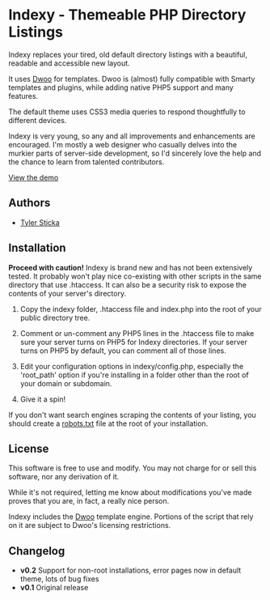 Indexy - Themeable PHP Directory Listings
=========================================

Indexy replaces your tired, old default directory listings with a beautiful, readable and accessible new layout.

It uses [Dwoo](http://dwoo.org/) for templates. Dwoo is (almost) fully compatible with Smarty templates and plugins, while adding native PHP5 support and many features.

The default theme uses CSS3 media queries to respond thoughtfully to different devices.

Indexy is very young, so any and all improvements and enhancements are encouraged. I'm mostly a web designer who casually delves into the murkier parts of server-side development, so I'd sincerely love the help and the chance to learn from talented contributors.

[View the demo](http://indexy.tylersticka.com/demo/)

Authors
-------

* [Tyler Sticka](http://tylersticka.com)

Installation
---------------

**Proceed with caution!** Indexy is brand new and has not been extensively tested. It probably won't play nice co-existing with other scripts in the same directory that use .htaccess. It can also be a security risk to expose the contents of your server's directory.

1. Copy the indexy folder, .htaccess file and index.php into the root of your public directory tree.

2. Comment or un-comment any PHP5 lines in the .htaccess file to make sure your server turns on PHP5 for Indexy directories. If your server turns on PHP5 by default, you can comment all of those lines.

3. Edit your configuration options in indexy/config.php, especially the 'root_path' option if you're installing in a folder other than the root of your domain or subdomain.

4. Give it a spin!

If you don't want search engines scraping the contents of your listing, you should create a [robots.txt](http://www.robotstxt.org/) file at the root of your installation.

License
-------

This software is free to use and modify. You may not charge for or sell this software, nor any derivation of it.

While it's not required, letting me know about modifications you've made proves that you are, in fact, a really nice person.

Indexy includes the [Dwoo](http://dwoo.org/) template engine. Portions of the script that rely on it are subject to Dwoo's licensing restrictions.

Changelog
---------

* **v0.2** Support for non-root installations, error pages now in default theme, lots of bug fixes
* **v0.1** Original release